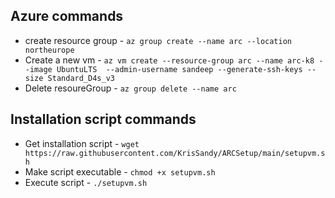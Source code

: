 ## Azure commands
* create resource group - `az group create --name arc --location northeurope`
* Create a new vm - `az vm create --resource-group arc --name arc-k8 --image UbuntuLTS  --admin-username sandeep --generate-ssh-keys --size Standard_D4s_v3`
* Delete resoureGroup - `az group delete --name arc`

## Installation script commands
* Get installation script - `wget https://raw.githubusercontent.com/KrisSandy/ARCSetup/main/setupvm.sh`
* Make script executable - `chmod +x setupvm.sh`
* Execute script - `./setupvm.sh`
